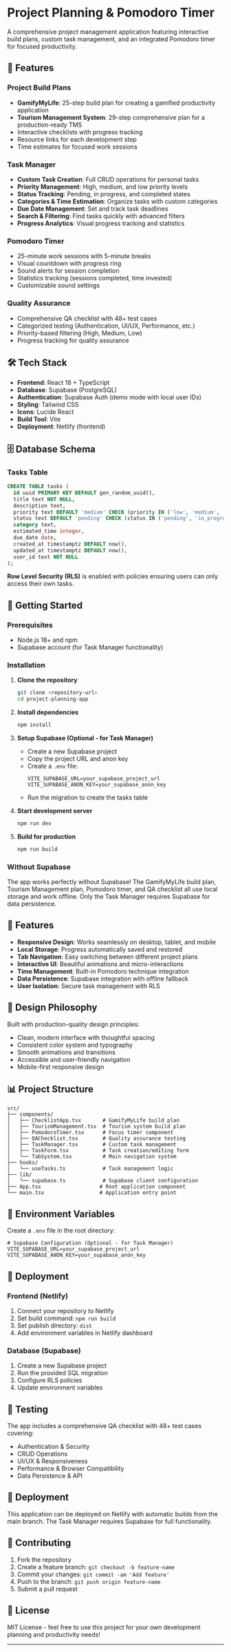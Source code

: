 # Project Planning & Pomodoro Timer

A comprehensive project management application featuring interactive build plans, custom task management, and an integrated Pomodoro timer for focused productivity.

## 🚀 Features

### Project Build Plans
- **GamifyMyLife**: 25-step build plan for creating a gamified productivity application
- **Tourism Management System**: 29-step comprehensive plan for a production-ready TMS
- Interactive checklists with progress tracking
- Resource links for each development step
- Time estimates for focused work sessions

### Task Manager
- **Custom Task Creation**: Full CRUD operations for personal tasks
- **Priority Management**: High, medium, and low priority levels
- **Status Tracking**: Pending, in progress, and completed states
- **Categories & Time Estimation**: Organize tasks with custom categories
- **Due Date Management**: Set and track task deadlines
- **Search & Filtering**: Find tasks quickly with advanced filters
- **Progress Analytics**: Visual progress tracking and statistics

### Pomodoro Timer
- 25-minute work sessions with 5-minute breaks
- Visual countdown with progress ring
- Sound alerts for session completion
- Statistics tracking (sessions completed, time invested)
- Customizable sound settings

### Quality Assurance
- Comprehensive QA checklist with 48+ test cases
- Categorized testing (Authentication, UI/UX, Performance, etc.)
- Priority-based filtering (High, Medium, Low)
- Progress tracking for quality assurance

## 🛠️ Tech Stack

- **Frontend**: React 18 + TypeScript
- **Database**: Supabase (PostgreSQL)
- **Authentication**: Supabase Auth (demo mode with local user IDs)
- **Styling**: Tailwind CSS
- **Icons**: Lucide React
- **Build Tool**: Vite
- **Deployment**: Netlify (frontend)

## 🗄️ Database Schema

### Tasks Table
```sql
CREATE TABLE tasks (
  id uuid PRIMARY KEY DEFAULT gen_random_uuid(),
  title text NOT NULL,
  description text,
  priority text DEFAULT 'medium' CHECK (priority IN ('low', 'medium', 'high')),
  status text DEFAULT 'pending' CHECK (status IN ('pending', 'in_progress', 'completed')),
  category text,
  estimated_time integer,
  due_date date,
  created_at timestamptz DEFAULT now(),
  updated_at timestamptz DEFAULT now(),
  user_id text NOT NULL
);
```

**Row Level Security (RLS)** is enabled with policies ensuring users can only access their own tasks.

## 🎯 Getting Started

### Prerequisites
- Node.js 18+ and npm
- Supabase account (for Task Manager functionality)

### Installation
1. **Clone the repository**
   ```bash
   git clone <repository-url>
   cd project-planning-app
   ```

2. **Install dependencies**
   ```bash
   npm install
   ```

3. **Setup Supabase (Optional - for Task Manager)**
   - Create a new Supabase project
   - Copy the project URL and anon key
   - Create a `.env` file:
     ```
     VITE_SUPABASE_URL=your_supabase_project_url
     VITE_SUPABASE_ANON_KEY=your_supabase_anon_key
     ```
   - Run the migration to create the tasks table

4. **Start development server**
   ```bash
   npm run dev
   ```

5. **Build for production**
   ```bash
   npm run build
   ```

### Without Supabase
The app works perfectly without Supabase! The GamifyMyLife build plan, Tourism Management plan, Pomodoro timer, and QA checklist all use local storage and work offline. Only the Task Manager requires Supabase for data persistence.

## 📱 Features

- **Responsive Design**: Works seamlessly on desktop, tablet, and mobile
- **Local Storage**: Progress automatically saved and restored
- **Tab Navigation**: Easy switching between different project plans
- **Interactive UI**: Beautiful animations and micro-interactions
- **Time Management**: Built-in Pomodoro technique integration
- **Data Persistence**: Supabase integration with offline fallback
- **User Isolation**: Secure task management with RLS

## 🎨 Design Philosophy

Built with production-quality design principles:
- Clean, modern interface with thoughtful spacing
- Consistent color system and typography
- Smooth animations and transitions
- Accessible and user-friendly navigation
- Mobile-first responsive design

## 📊 Project Structure

```
src/
├── components/
│   ├── ChecklistApp.tsx       # GamifyMyLife build plan
│   ├── TourismManagement.tsx  # Tourism system build plan
│   ├── PomodoroTimer.tsx      # Focus timer component
│   ├── QAChecklist.tsx        # Quality assurance testing
│   ├── TaskManager.tsx        # Custom task management
│   ├── TaskForm.tsx           # Task creation/editing form
│   └── TabSystem.tsx          # Main navigation system
├── hooks/
│   └── useTasks.ts            # Task management logic
├── lib/
│   └── supabase.ts            # Supabase client configuration
├── App.tsx                   # Root application component
└── main.tsx                  # Application entry point
```

## 🔧 Environment Variables

Create a `.env` file in the root directory:

```env
# Supabase Configuration (Optional - for Task Manager)
VITE_SUPABASE_URL=your_supabase_project_url
VITE_SUPABASE_ANON_KEY=your_supabase_anon_key
```

## 🚀 Deployment

### Frontend (Netlify)
1. Connect your repository to Netlify
2. Set build command: `npm run build`
3. Set publish directory: `dist`
4. Add environment variables in Netlify dashboard

### Database (Supabase)
1. Create a new Supabase project
2. Run the provided SQL migration
3. Configure RLS policies
4. Update environment variables

## 🧪 Testing

The app includes a comprehensive QA checklist with 48+ test cases covering:
- Authentication & Security
- CRUD Operations
- UI/UX & Responsiveness
- Performance & Browser Compatibility
- Data Persistence & API

## 🚀 Deployment

This application can be deployed on Netlify with automatic builds from the main branch. The Task Manager requires Supabase for full functionality.

## 🤝 Contributing

1. Fork the repository
2. Create a feature branch: `git checkout -b feature-name`
3. Commit your changes: `git commit -am 'Add feature'`
4. Push to the branch: `git push origin feature-name`
5. Submit a pull request

## 📝 License

MIT License - feel free to use this project for your own development planning and productivity needs!

---
